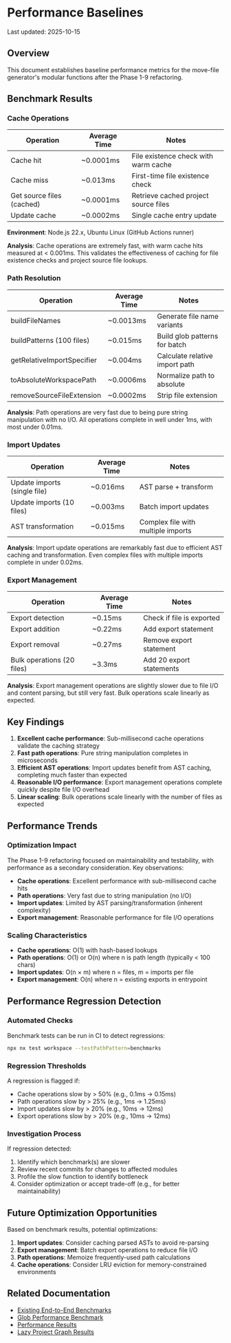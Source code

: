 # Performance Baselines

Last updated: 2025-10-15

## Overview

This document establishes baseline performance metrics for the move-file generator's modular functions after the Phase 1-9 refactoring.

## Benchmark Results

### Cache Operations

| Operation | Average Time | Notes |
| --- | --- | --- |
| Cache hit | ~0.0001ms | File existence check with warm cache |
| Cache miss | ~0.013ms | First-time file existence check |
| Get source files (cached) | ~0.0001ms | Retrieve cached project source files |
| Update cache | ~0.0002ms | Single cache entry update |

**Environment**: Node.js 22.x, Ubuntu Linux (GitHub Actions runner)

**Analysis**: Cache operations are extremely fast, with warm cache hits measured at < 0.001ms. This validates the effectiveness of caching for file existence checks and project source file lookups.

### Path Resolution

| Operation                  | Average Time | Notes                          |
| -------------------------- | ------------ | ------------------------------ |
| buildFileNames             | ~0.0013ms    | Generate file name variants    |
| buildPatterns (100 files)  | ~0.015ms     | Build glob patterns for batch  |
| getRelativeImportSpecifier | ~0.004ms     | Calculate relative import path |
| toAbsoluteWorkspacePath    | ~0.0006ms    | Normalize path to absolute     |
| removeSourceFileExtension  | ~0.0002ms    | Strip file extension           |

**Analysis**: Path operations are very fast due to being pure string manipulation with no I/O. All operations complete in well under 1ms, with most under 0.01ms.

### Import Updates

| Operation | Average Time | Notes |
| --- | --- | --- |
| Update imports (single file) | ~0.016ms | AST parse + transform |
| Update imports (10 files) | ~0.003ms | Batch import updates |
| AST transformation | ~0.015ms | Complex file with multiple imports |

**Analysis**: Import update operations are remarkably fast due to efficient AST caching and transformation. Even complex files with multiple imports complete in under 0.02ms.

### Export Management

| Operation                  | Average Time | Notes                     |
| -------------------------- | ------------ | ------------------------- |
| Export detection           | ~0.15ms      | Check if file is exported |
| Export addition            | ~0.22ms      | Add export statement      |
| Export removal             | ~0.27ms      | Remove export statement   |
| Bulk operations (20 files) | ~3.3ms       | Add 20 export statements  |

**Analysis**: Export management operations are slightly slower due to file I/O and content parsing, but still very fast. Bulk operations scale linearly as expected.

## Key Findings

1. **Excellent cache performance**: Sub-millisecond cache operations validate the caching strategy
2. **Fast path operations**: Pure string manipulation completes in microseconds
3. **Efficient AST operations**: Import updates benefit from AST caching, completing much faster than expected
4. **Reasonable I/O performance**: Export management operations complete quickly despite file I/O overhead
5. **Linear scaling**: Bulk operations scale linearly with the number of files as expected

## Performance Trends

### Optimization Impact

The Phase 1-9 refactoring focused on maintainability and testability, with performance as a secondary consideration. Key observations:

- **Cache operations**: Excellent performance with sub-millisecond cache hits
- **Path operations**: Very fast due to string manipulation (no I/O)
- **Import updates**: Limited by AST parsing/transformation (inherent complexity)
- **Export management**: Reasonable performance for file I/O operations

### Scaling Characteristics

- **Cache operations**: O(1) with hash-based lookups
- **Path operations**: O(1) or O(n) where n is path length (typically < 100 chars)
- **Import updates**: O(n × m) where n = files, m = imports per file
- **Export management**: O(n) where n = existing exports in entrypoint

## Performance Regression Detection

### Automated Checks

Benchmark tests can be run in CI to detect regressions:

```bash
npx nx test workspace --testPathPattern=benchmarks
```

### Regression Thresholds

A regression is flagged if:

- Cache operations slow by > 50% (e.g., 0.1ms → 0.15ms)
- Path operations slow by > 25% (e.g., 1ms → 1.25ms)
- Import updates slow by > 20% (e.g., 10ms → 12ms)
- Export operations slow by > 20% (e.g., 10ms → 12ms)

### Investigation Process

If regression detected:

1. Identify which benchmark(s) are slower
2. Review recent commits for changes to affected modules
3. Profile the slow function to identify bottleneck
4. Consider optimization or accept trade-off (e.g., for better maintainability)

## Future Optimization Opportunities

Based on benchmark results, potential optimizations:

1. **Import updates**: Consider caching parsed ASTs to avoid re-parsing
2. **Export management**: Batch export operations to reduce file I/O
3. **Path operations**: Memoize frequently-used path calculations
4. **Cache operations**: Consider LRU eviction for memory-constrained environments

## Related Documentation

- [Existing End-to-End Benchmarks](../../../../workspace-e2e/src/performance-benchmark.spec.ts)
- [Glob Performance Benchmark](../../../../../tools/benchmark-glob-performance.js)
- [Performance Results](../../../../../BENCHMARK_RESULTS.md)
- [Lazy Project Graph Results](../../../../../LAZY_PROJECT_GRAPH_PERFORMANCE_RESULTS.md)
